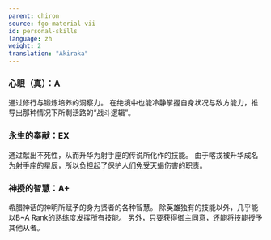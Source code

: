 ```yaml
---
parent: chiron
source: fgo-material-vii
id: personal-skills
language: zh
weight: 2
translation: "Akiraka"
---
```


### 心眼（真）：A

通过修行与锻炼培养的洞察力。
在绝境中也能冷静掌握自身状况与敌方能力，推导出那种情况下所剩活路的“战斗逻辑”。

### 永生的奉献：EX

通过献出不死性，从而升华为射手座的传说所化作的技能。
由于喀戎被升华成名为射手座的星辰，所以负担起了保护人们免受天蝎伤害的职责。

### 神授的智慧：A+

希腊神话的神明所赋予的身为贤者的各种智慧。
除英雄独有的技能以外，几乎能以B~A Rank的熟练度发挥所有技能。
另外，只要获得御主同意，还能将技能授予其他从者。
